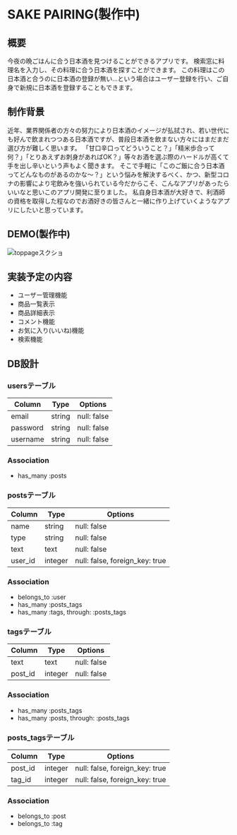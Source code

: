 # SAKE PAIRING(製作中)

## 概要
今夜の晩ごはんに合う日本酒を見つけることができるアプリです。
検索窓に料理名を入力し、その料理に合う日本酒を探すことができます。
この料理はこの日本酒と合うのに日本酒の登録が無い…という場合はユーザー登録を行い、ご自身で新規に日本酒を登録することもできます。

## 制作背景
近年、業界関係者の方々の努力により日本酒のイメージが払拭され、若い世代にも好んで飲まれつつある日本酒ですが、普段日本酒を飲まない方々にはまだまだ選び方が難しく思います。
「甘口辛口ってどういうこと？」「精米歩合って何？」「とりあえずお刺身があればOK？」等々お酒を選ぶ際のハードルが高くて手を出し辛いという声もよく聞きます。
そこで手軽に「このご飯に合う日本酒ってどんなものがあるのかな〜？」という悩みを解決するべく、かつ、新型コロナの影響により宅飲みを強いられている今だからこそ、こんなアプリがあったらいいなと思いこのアプリ開発に至りました。
私自身日本酒が大好きで、利酒師の資格を取得した程なのでお酒好きの皆さんと一緒に作り上げていくようなアプリにしたいと思っています。

## DEMO(製作中)
![toppageスクショ](https://user-images.githubusercontent.com/58945747/81663171-713d0700-9479-11ea-8e4e-88f1655cda66.png)

## 実装予定の内容
- ユーザー管理機能
- 商品一覧表示
- 商品詳細表示
- コメント機能
- お気に入り(いいね)機能
- 検索機能

## DB設計
### usersテーブル
|Column|Type|Options|
|------|----|-------|
|email|string|null: false|
|password|string|null: false|
|username|string|null: false|
### Association
- has_many :posts

### postsテーブル
|Column|Type|Options|
|------|----|-------|
|name|string|null: false|
|type|string|null: false|
|text|text|null: false|
|user_id|integer|null: false, foreign_key: true|
### Association
- belongs_to :user
- has_many :posts_tags
- has_many :tags, through: :posts_tags

### tagsテーブル
|Column|Type|Options|
|------|----|-------|
|text|text|null: false|
|post_id|integer|null: false|
### Association
- has_many :posts_tags
- has_many  :posts, through: :posts_tags

### posts_tagsテーブル
|Column|Type|Options|
|------|----|-------|
|post_id|integer|null: false, foreign_key: true|
|tag_id|integer|null: false, foreign_key: true|
### Association
- belongs_to :post
- belongs_to :tag
